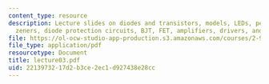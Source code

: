 ```yaml
---
content_type: resource
description: Lecture slides on diodes and transistors, models, LEDs, peak-detector,
  zeners, diode protection circuits, BJT, FET, amplifiers, drivers, and H-bridges.
file: https://ol-ocw-studio-app-production.s3.amazonaws.com/courses/2-996-biomedical-devices-design-laboratory-fall-2007/2213973217d2b3ce2ec1d927438e28cc_lecture03.pdf
file_type: application/pdf
resourcetype: Document
title: lecture03.pdf
uid: 22139732-17d2-b3ce-2ec1-d927438e28cc
---
```


